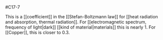 #C17-7 

This is a [[coefficient]] in the [[Stefan-Boltzmann law]] for [[heat radiation and absorption, thermal radiation]]. For [[electromagnetic spectrum, frequency of light|dark]] [[kind of material|materials]] this is nearly $1$. For [[Copper]], this is closer to $0.3$.